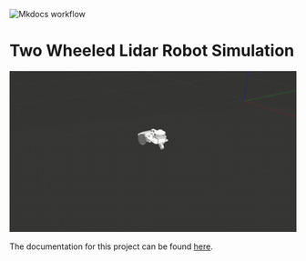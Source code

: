 ![Mkdocs workflow](https://github.com/TheNoobInventor/twd_lidar_robot_simulation/actions/workflows/.github/workflows/main.yml/badge.svg)
# Two Wheeled Lidar Robot Simulation

<p align='center'>
    <img src='./docs/sim.gif'>
</p>

The documentation for this project can be found [here](https://TheNoobInventor.github.io/twd_lidar_robot_simulation/).

